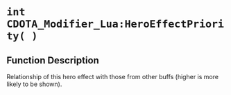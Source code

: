 # `int CDOTA_Modifier_Lua:HeroEffectPriority( )`
## Function Description
Relationship of this hero effect with those from other buffs (higher is more likely to be shown).
